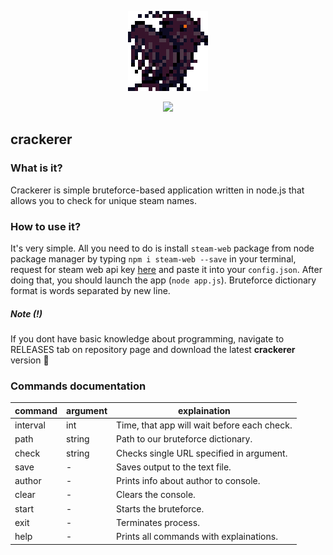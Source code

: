 <p align="center">
    <img src="./resources/128.png">
</p>

<p align="center">
    <a href="https://discord.gg/yBaGekJ"><img src="https://img.shields.io/discord/374149373178937344.svg"></a>
</p>

## crackerer
### What is it?
Crackerer is simple bruteforce-based application written in node.js that allows you to check for unique steam names.
### How to use it?
It's very simple. All you need to do is install `steam-web` package from node package manager by typing `npm i steam-web --save` in your terminal, request for steam web api key [here](https://steamcommunity.com/dev) and paste it into your `config.json`. After doing that, you should launch the app (`node app.js`). Bruteforce dictionary format is words separated by new line.
##### Note (!)
If you dont have basic knowledge about programming, navigate to RELEASES tab on repository page and download the latest **crackerer** version 🐢

### Commands documentation

| command  | argument         | explaination                                 |
|----------|------------------|----------------------------------------------|
| interval | int              | Time, that app will wait before each check.  |
| path     | string           | Path to our bruteforce dictionary.           |
| check    | string           | Checks single URL specified in argument.     |
| save     | -                | Saves output to the text file.               |
| author   | -                | Prints info about author to console.         |
| clear    | -                | Clears the console.                          |
| start    | -                | Starts the bruteforce.                       |
| exit     | -                | Terminates process.                          |
| help     | -                | Prints all commands with explainations.      |
